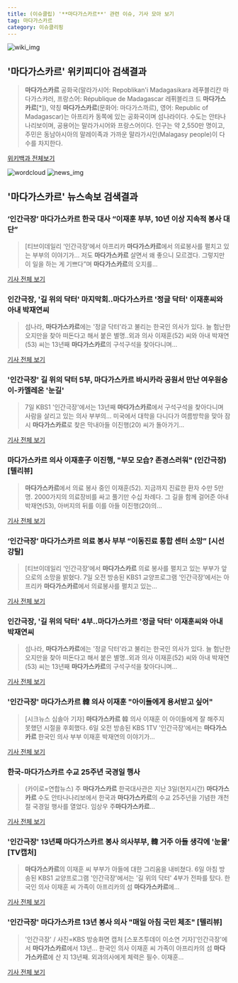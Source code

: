 ```yaml
---
title: (이슈클립) '**마다가스카르**' 관련 이슈, 기사 모아 보기
tag: 마다가스카르
category: 이슈클리핑
---
```

![wiki_img](https://user-images.githubusercontent.com/42597476/44503234-41136a80-a6d0-11e8-9071-6fc6418eafe4.png)
## **'**마다가스카르**'** 위키피디아 검색결과
>**마다가스카르** 공화국(말라가시어: Repoblikan'i Madagasikara 레푸블리캰 마다가스캬러, 프랑스어: République de Madagascar 레퓌블리크 드 **마다가스카르**[*]), 약칭 **마다가스카르**(문화어: 마다가스까르), 영어: Republic of Madagascar)는 아프리카 동쪽에 있는 공화국이며 섬나라이다. 수도는 안타나나리보이며, 공용어는 말라가시어와 프랑스어이다. 인구는 약 2,550만 명이고, 주민은 동남아시아의 말레이족과 가까운 말라가시인(Malagasy people)이 다수를 차지한다.

<a href="https://ko.wikipedia.org/wiki/마다가스카르" target="_blank">위키백과 전체보기</a>

![wordcloud](https://s3.ap-northeast-2.amazonaws.com/lyrics101-wordcloud/2018-09-07-1536277108.png)
![news_img](https://user-images.githubusercontent.com/42597476/44507050-1206f400-a6e4-11e8-8d98-7ffbfebb353f.png)
## **'**마다가스카르**'** 뉴스속보 검색결과
### ‘인간극장’ **마다가스카르** 한국 대사 “이재훈 부부, 10년 이상 지속적 봉사 대단”

>[티브이데일리 ‘인간극장’에서 아프리카 **마다가스카르**에서 의료봉사를 펼치고 있는 부부의 이야기가... 저도 **마다가스카르** 살면서 왜 좋으니 모르겠다. 그렇지만 이 일을 하는 게 기쁘다”며 **마다가스카르**의 오지를...

<a href="http://tvdaily.asiae.co.kr/read.php3?aid=15362750831392810002" target="_blank">기사 전체 보기</a>

### 인간극장, '길 위의 닥터' 마지막회..**마다가스카르** '정글 닥터' 이재훈씨와 아내 박재연씨

>섬나라, **마다가스카르**에는 '정글 닥터'라고 불리는 한국인 의사가 있다. 늘 험난한 오지만을 찾아 떠돈다고 해서 붙은 별명..외과 의사 이재훈(52) 씨와 아내 박재연(53) 씨는 13년째 **마다가스카르**의 구석구석을 찾아다니며...

<a href="http://www.insightkorea.co.kr//news/articleView.html?idxno=30711" target="_blank">기사 전체 보기</a>

### '인간극장' 길 위의 닥터 5부, **마다가스카르** 바시카라 공원서 만난 여우원숭이-카멜레온 '눈길'

>7일 KBS1 '인간극장'에서는 13년째 **마다가스카르**에서 구석구석을 찾아다니며 사람을 살리고 있는 의사 부부의... 미국에서 대학을 다니다가 여름방학을 맞아 잠시 **마다가스카르**로 찾은 막내아들 이진행(20) 씨가 돌아가기...

<a href="http://www.topstarnews.net/news/articleView.html?idxno=477913" target="_blank">기사 전체 보기</a>

### **마다가스카르** 의사 이재훈子 이진행, "부모 모습? 존경스러워" (인간극장) [텔리뷰]

>**마다가스카르**에서 의료 봉사 중인 이재훈(52). 지금까지 진료한 환자 수만 5만 명. 2000가지의 의료장비를 싸고 풀기만 수십 차례다. 그 길을 함께 걸어준 아내 박재연(53), 아버지의 뒤를 이를 아들 이진행(20)의...

<a href="http://stoo.asiae.co.kr/news/naver_view.htm?idxno=2018090708081768057" target="_blank">기사 전체 보기</a>

### ‘인간극장’ **마다가스카르** 의료 봉사 부부 “이동진료 통합 센터 소망” [시선강탈]

>[티브이데일리 ‘인간극장’에서 **마다가스카르** 의료 봉사를 펼치고 있는 부부가 앞으로의 소망을 밝혔다. 7일 오전 방송된 KBS1 교양프로그램 ‘인간극장’에서는 아프리카 **마다가스카르**에서 의료봉사를 펼치고 있는...

<a href="http://tvdaily.asiae.co.kr/read.php3?aid=15362762181392821002" target="_blank">기사 전체 보기</a>

### 인간극장, '길 위의 닥터' 4부..**마다가스카르** '정글 닥터' 이재훈씨와 아내 박재연씨

>섬나라, **마다가스카르**에는 '정글 닥터'라고 불리는 한국인 의사가 있다. 늘 험난한 오지만을 찾아 떠돈다고 해서 붙은 별명..외과 의사 이재훈(52) 씨와 아내 박재연(53) 씨는 13년째 **마다가스카르**의 구석구석을 찾아다니며...

<a href="http://www.polinews.co.kr/news/article.html?no=366556" target="_blank">기사 전체 보기</a>

### '인간극장' **마다가스카르** 韓 의사 이재훈 "아이들에게 용서받고 싶어"

>[시크뉴스 심솔아 기자] **마다가스카르** 韓 의사 이재훈 이 아이들에게 잘 해주지 못했던 시절을 후회했다. 6일 오전 방송된 KBS 1TV '인간극장’에서는 **마다가스카르** 한국인 의사 부부 이재훈 박재연의 이야기가...

<a href="http://chicnews.mk.co.kr/article.php?aid=1536189965210426006" target="_blank">기사 전체 보기</a>

### 한국-**마다가스카르** 수교 25주년 국경일 행사

>(카이로=연합뉴스) 주 **마다가스카르** 한국대사관은 지난 3일(현지시간) **마다가스카르** 수도 안타나나리보에서 한국과 **마다가스카르**의 수교 25주년을 기념한 개천절 국경일 행사를 열었다. 임상우 주**마다가스카르**...

<a href="http://app.yonhapnews.co.kr/YNA/Basic/SNS/r.aspx?c=PYH20180906002900079&did=1196m" target="_blank">기사 전체 보기</a>

### '인간극장' 13년째 **마다가스카르** 봉사 의사부부, 韓 거주 아들 생각에 '눈물' [TV캡처]

>**마다가스카르**의 이재훈 씨 부부가 아들에 대한 그리움을 내비쳤다. 6일 아침 방송된 KBS1 교양프로그램 '인간극장'에서는 '길 위의 닥터' 4부가 전파를 탔다. 한국인 의사 이재훈 씨 가족이 아프리카의 섬 **마다가스카르**에...

<a href="http://stoo.asiae.co.kr/news/naver_view.htm?idxno=2018090607553820953" target="_blank">기사 전체 보기</a>

### '인간극장' **마다가스카르** 13년 봉사 의사 "매일 아침 국민 체조" [텔리뷰]

>'인간극장' / 사진=KBS 방송화면 캡처 [스포츠투데이 이소연 기자]'인간극장'에서 **마다가스카르**에서 13년... 한국인 의사 이재훈 씨 가족이 아프리카의 섬 **마다가스카르**에 산 지 13년째. 외과의사에게 체력은 필수. 이재훈...

<a href="http://stoo.asiae.co.kr/news/naver_view.htm?idxno=2018090608262656803" target="_blank">기사 전체 보기</a>


